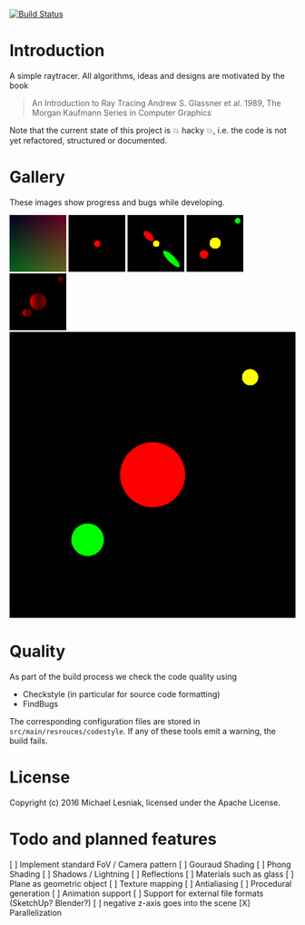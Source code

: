 [![Build Status](https://travis-ci.org/mlesniak/raytracer.svg?branch=master)](https://travis-ci.org/mlesniak/raytracer)

# Introduction

A simple raytracer. All algorithms, ideas and designs are motivated by the book

> An Introduction to Ray Tracing
> Andrew S. Glassner et al.
> 1989, The Morgan Kaufmann Series in Computer Graphics

Note that the current state of this project is :boom: hacky :boom:, i.e. the code is not yet refactored, structured or 
documented.

# Gallery

These images show progress and bugs while developing.

![Commit 1fd3495](gallery/image-1fd3495.png?raw=true)
![Commit 460f043](gallery/image-460f043.png?raw=true)
![Commit bc76514](gallery/image-bc76514.png?raw=true)
![Commit 70c56f1](gallery/image-70c56f1.png?raw=true)
![Commit 3b7f1a3](gallery/image-3b7f1a3.png?raw=true)
![Commit 046fb6a](gallery/image-046fb6a.png?raw=true)

# Quality

As part of the build process we check the code quality using

- Checkstyle (in particular for source code formatting)
- FindBugs

The corresponding configuration files are stored in ```src/main/resrouces/codestyle```. If any of these tools emit a 
warning, the build fails.

# License

Copyright (c) 2016 Michael Lesniak, licensed under the Apache License.

# Todo and planned features

[ ] Implement standard FoV / Camera pattern
[ ] Gouraud Shading
[ ] Phong Shading
[ ] Shadows / Lightning
[ ] Reflections
[ ] Materials such as glass
[ ] Plane as geometric object
[ ] Texture mapping
[ ] Antialiasing
[ ] Procedural generation
[ ] Animation support
[ ] Support for external file formats (SketchUp? Blender?)
[ ] negative z-axis goes into the scene
[X] Parallelization
